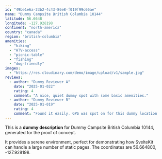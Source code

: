 ```yaml
---
id: "49be1e6a-23b2-4c43-86e8-f019f99c66ae"
name: "Dummy Campsite British Columbia 10144"
latitude: 56.6648
longitude: -127.928198
continent: "north-america"
country: "canada"
region: "british-columbia"
amenities:
  - "hiking"
  - "ATV-access"
  - "picnic-table"
  - "fishing"
  - "dog-friendly"
images:
  - "https://res.cloudinary.com/demo/image/upload/v1/sample.jpg"
reviews:
  - author: "Dummy Reviewer A"
    date: "2025-01-022"
    rating: 4
    comment: "A nice, quiet dummy spot with some basic amenities."
  - author: "Dummy Reviewer B"
    date: "2025-01-019"
    rating: 4
    comment: "Found it easily. GPS was spot on for this dummy location."
---
```


This is a **dummy description** for Dummy Campsite British Columbia 10144, generated for the proof of concept.

It provides a serene environment, perfect for demonstrating how SvelteKit can handle a large number of static pages. The coordinates are 56.664800, -127.928198.
